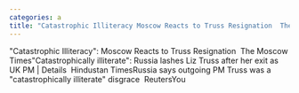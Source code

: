 ```yaml
---
categories: a
title: "Catastrophic Illiteracy Moscow Reacts to Truss Resignation  The Moscow Times"
---
```

"Catastrophic Illiteracy": Moscow Reacts to Truss Resignation&nbsp;&nbsp;The Moscow Times"Catastrophically illiterate": Russia lashes Liz Truss after her exit as UK PM | Details&nbsp;&nbsp;Hindustan TimesRussia says outgoing PM Truss was a "catastrophically illiterate" disgrace&nbsp;&nbsp;ReutersYou